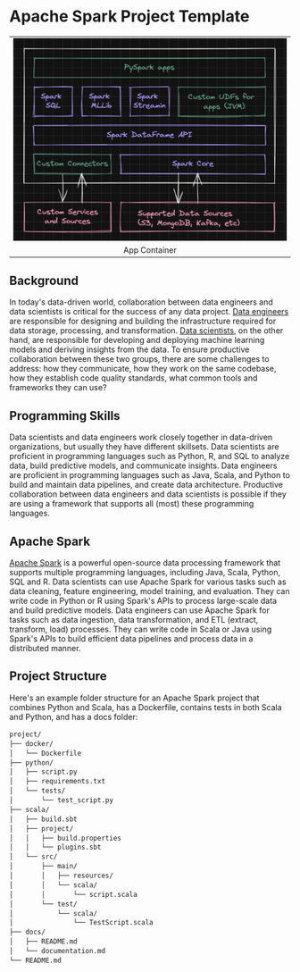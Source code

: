 # Apache Spark Project Template

<table width="256px">
  <tr>
    <td><img src="./docs/images/container.png"/></td>
  </tr>
  <tr><td align="center">App Container</td></tr>
</table>

## Background
In today's data-driven world, collaboration between data engineers and data scientists is critical for the success of any data project. [Data engineers](https://en.wikipedia.org/wiki/Data_engineering) are responsible for designing and building the infrastructure required for data storage, processing, and transformation. [Data scientists](https://en.wikipedia.org/wiki/Data_science), on the other hand, are responsible for developing and deploying machine learning models and deriving insights from the data. To ensure productive collaboration between these two groups, there are some challenges to address: how they communicate, how they work on the same codebase, how they establish code quality standards, what common tools and frameworks they can use?   

## Programming Skills
Data scientists and data engineers work closely together in data-driven organizations, but usually they have different skillsets. Data scientists are proficient in programming languages such as Python, R, and SQL to analyze data, build predictive models, and communicate insights. Data engineers are proficient in programming languages such as Java, Scala, and Python to build and maintain data pipelines, and create data architecture. Productive collaboration between data engineers and data scientists is possible if they are using a framework that supports all (most) these programming languages.


## Apache Spark
[Apache Spark](https://spark.apache.org/) is a powerful open-source data processing framework that supports multiple programming languages, including Java, Scala, Python, SQL and R. Data scientists can use Apache Spark for various tasks such as data cleaning, feature engineering, model training, and evaluation. They can write code in Python or R using Spark's APIs to process large-scale data and build predictive models. Data engineers can use Apache Spark for tasks such as data ingestion, data transformation, and ETL (extract, transform, load) processes. They can write code in Scala or Java using Spark's APIs to build efficient data pipelines and process data in a distributed manner.


## Project Structure
Here's an example folder structure for an Apache Spark project that combines Python and Scala, has a Dockerfile, contains tests in both Scala and Python, and has a docs folder:

```bash
project/
├── docker/
│   └── Dockerfile
├── python/
│   ├── script.py
│   ├── requirements.txt
│   └── tests/
│       └── test_script.py
├── scala/
│   ├── build.sbt
│   ├── project/
│   │   ├── build.properties
│   │   └── plugins.sbt
│   └── src/
│       ├── main/
│       │   ├── resources/
│       │   └── scala/
│       │       └── script.scala
│       └── test/
│           └── scala/
│               └── TestScript.scala
├── docs/
│   ├── README.md
│   └── documentation.md
└── README.md

```

#


